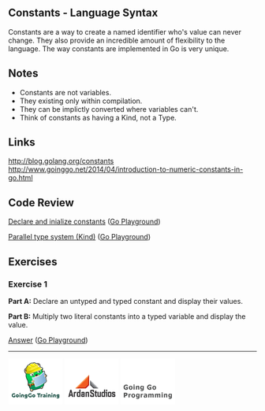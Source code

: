 ## Constants - Language Syntax

Constants are a way to create a named identifier who's value can never change. They also provide an incredible amount of flexibility to the language. The way constants are implemented in Go is very unique.

## Notes

* Constants are not variables.
* They existing only within compilation.
* They can be implictly converted where variables can't.
* Think of constants as having a Kind, not a Type.

## Links

http://blog.golang.org/constants
http://www.goinggo.net/2014/04/introduction-to-numeric-constants-in-go.html

## Code Review

[Declare and inialize constants](example1/example1.go) ([Go Playground](http://play.golang.org/p/r-po84hGuz))

[Parallel type system (Kind)](example2/example2.go) ([Go Playground](http://play.golang.org/p/ExxRWe6jUz))

## Exercises

### Exercise 1

**Part A:** Declare an untyped and typed constant and display their values.

**Part B:** Multiply two literal constants into a typed variable and display the value.

[Answer](exercises/exercise1/exercise1.go) ([Go Playground](http://play.golang.org/p/44wgDZ-U2t))

___
[![GoingGo Training](../../00-slides/images/ggt_logo.png)](http://www.goinggotraining.net)
[![Ardan Studios](../../00-slides/images/ardan_logo.png)](http://www.ardanstudios.com)
[![GoingGo Blog](../../00-slides/images/ggb_logo.png)](http://www.goinggo.net)